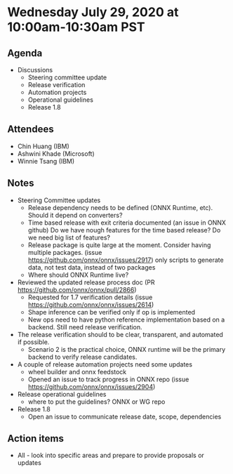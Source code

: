 # Wednesday July 29, 2020 at 10:00am-10:30am PST

## Agenda
* Discussions
    * Steering committee update
    * Release verification
    * Automation projects
    * Operational guidelines
    * Release 1.8

## Attendees 
* Chin Huang (IBM)
* Ashwini Khade (Microsoft)
* Winnie Tsang (IBM)

## Notes
* Steering Committee updates
  * Release dependency needs to be defined (ONNX Runtime, etc). Should it depend on converters? 
  * Time based release with exit criteria documented (an issue in ONNX github) Do we have nough features for the time based release? Do we need big list of features?
  * Release package is quite large at the moment. Consider having multiple packages. (issue https://github.com/onnx/onnx/issues/2917) only scripts to generate data, not test data, instead of two packages
  * Where should ONNX Runtime live? 
* Reviewed the updated release process doc (PR https://github.com/onnx/onnx/pull/2866)
  * Requested for 1.7 verification details (issue https://github.com/onnx/onnx/issues/2614)
  * Shape inference can be verified only if op is implemented
  * New ops need to have python reference implementation based on a backend. Still need release verification.
* The release verification should to be clear, transparent, and automated if possible.
  * Scenario 2 is the practical choice, ONNX runtime will be the primary backend to verify release candidates.
* A couple of release automation projects need some updates
  * wheel builder and onnx feedstock
  * Opened an issue to track progress in ONNX repo (issue https://github.com/onnx/onnx/issues/2904)
* Release operational guidelines
  * where to put the guidelines? ONNX or WG repo
* Release 1.8
  * Open an issue to communicate release date, scope, dependencies

## Action items
* All - look into specific areas and prepare to provide proposals or updates

